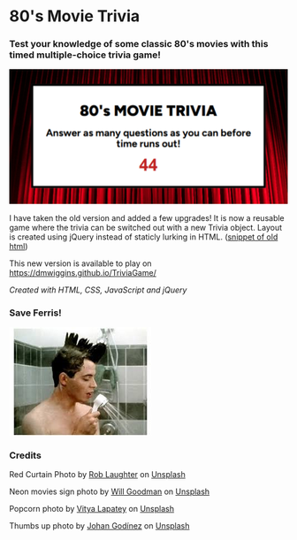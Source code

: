 # 80's Movie Trivia

### Test your knowledge of some classic 80's movies with this timed multiple-choice trivia game!


![movie screen with the words 80's movie trivia](https://github.com/DMWIGGINS/DMWIGGINS.github.io/blob/master/assets/images/moviescreenthumbnail.png)

I have taken the old version and added a few upgrades!  It is now a reusable game where the trivia can be switched out with a new Trivia object.  Layout is created using jQuery instead of staticly lurking in HTML.  ([snippet of old html](assets/images/oldhtml.png))

This new version is available to play on https://dmwiggins.github.io/TriviaGame/

*Created with HTML, CSS, JavaScript and jQuery*


### Save Ferris! 

<img id="ferris" src="assets/images/ferris.jpg">  

### Credits

Red Curtain Photo by <a href="https://unsplash.com/@roblaughter?utm_content=creditCopyText&utm_medium=referral&utm_source=unsplash">Rob Laughter</a> on <a href="https://unsplash.com/photos/red-theater-curtain-WW1jsInXgwM?utm_content=creditCopyText&utm_medium=referral&utm_source=unsplash">Unsplash</a>

Neon movies sign photo by <a href="https://unsplash.com/@carbonmonoxide?utm_content=creditCopyText&utm_medium=referral&utm_source=unsplash">Will Goodman</a> on <a href="https://unsplash.com/photos/a-neon-movies-sign-lights-up-at-night-ZvJvTNm7CMo?utm_content=creditCopyText&utm_medium=referral&utm_source=unsplash">Unsplash</a>


Popcorn photo by <a href="https://unsplash.com/@lapatey?utm_content=creditCopyText&utm_medium=referral&utm_source=unsplash">Vitya Lapatey</a> on <a href="https://unsplash.com/photos/popcorn-on-white-and-red-box-Q-dusXpAH0I?utm_content=creditCopyText&utm_medium=referral&utm_source=unsplash">Unsplash</a>
          


Thumbs up photo by <a href="https://unsplash.com/@johanemanuel?utm_content=creditCopyText&utm_medium=referral&utm_source=unsplash">Johan Godínez</a> on <a href="https://unsplash.com/photos/man-wearing-blue-crew-neck-shirt-dDYRYivNzbI?utm_content=creditCopyText&utm_medium=referral&utm_source=unsplash">Unsplash</a>
      